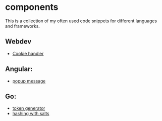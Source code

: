 # components
This is a collection of my often used code snippets for different languages and frameworks.

## Webdev
- <a href="https://github.com/MathisBurger/components/blob/main/webdev/cookies.ts">Cookie handler</a>

## Angular:
- <a href="https://github.com/MathisBurger/components/tree/main/angular/popup-window">popup message</a>

## Go:
- <a href="https://github.com/MathisBurger/components/blob/main/go/token-generator">token generator</a>
- <a href="https://github.com/MathisBurger/components/blob/main/go/hashing">hashing with salts</a>
